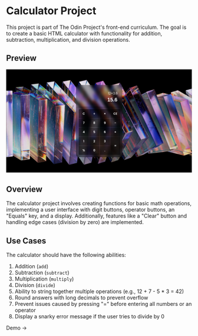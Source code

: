 # Calculator Project

This project is part of The Odin Project's front-end curriculum. The goal is to create a basic HTML calculator with functionality for addition, subtraction, multiplication, and division operations.

## Preview

![preview](./assets/preview.png)

## Overview

The calculator project involves creating functions for basic math operations, implementing a user interface with digit buttons, operator buttons, an "Equals" key, and a display. Additionally, features like a "Clear" button and handling edge cases (division by zero) are implemented.

## Use Cases

The calculator should have the following abilities:

1. Addition (`add`)
2. Subtraction (`subtract`)
3. Multiplication (`multiply`)
4. Division (`divide`)
5. Ability to string together multiple operations (e.g., 12 + 7 - 5 * 3 = 42)
6. Round answers with long decimals to prevent overflow
7. Prevent issues caused by pressing "=" before entering all numbers or an operator
8. Display a snarky error message if the user tries to divide by 0
   
Demo -> 
